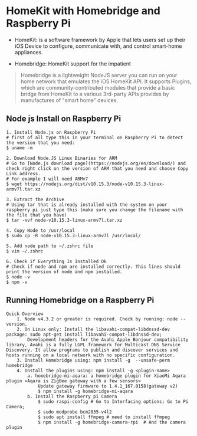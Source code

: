 HomeKit with Homebridge and Raspberry Pi 
========================================
* HomeKit: is a software framework by Apple that lets users set up their iOS Device to configure, communicate with, and control smart-home appliances.

* Homebridge: HomeKit support for the impatient 
> Homebridge is a lightweight NodeJS server you can run on your home network that emulates the iOS HomeKit API. It supports Plugins, which are community-contributed modules that provide a basic bridge from HomeKit to a various 3rd-party APIs provides by manufactures of "smart home" devices.

Node js Install on Raspberry Pi
-------------------------------
```
1. Install Node.js on Raspberry Pi 
# first of all type this in your terminal on Raspberry Pi to detect the version that you need:
$ uname -m 

2. Download Node.JS Linux Binaries for ARM 
# Go to [Node.js download page](https://nodejs.org/en/download/) and check right click on the version of ARM that you need and choose Copy Link address. 
# For example I will need ARMv7 
$ wget https://nodejs.org/dist/v10.15.3/node-v10.15.3-linux-armv7l.tar.xz

3. Extract the Archive 
# Using tar that is already installed with the system on your raspberry pi just type this (make sure you change the filename with the file that you have)
$ tar -xvf node-v10.15.3-linux-armv7l.tar.xz

4. Copy Node to /usr/local 
$ sudo cp -R node-v10.15.3-linux-armv7l /usr/local/ 

5. Add node path to ~/.zshrc file  
$ vim ~/.zshrc

6. Check if Everything Is Installed Ok 
# Check if node and npm are installed correctly. This lines should print the version of node and npm installed.
$ node -v 
$ npm -v 
```

Running Homebridge on a Raspberry Pi
------------------------------------
```
Quick Overview
	1. Node v4.3.2 or greater is required. Check by running: node --version. 
	2. On Linux only: Install the libavahi-compat-libdnssd-dev package: sudo apt-get install libavahi-compat-libdnssd-dev; 
		Development headers for the Avahi Apple Bonjour compatibility library, Avahi is a fully LGPL framework for Multicast DNS Service Discovery. It allow programs to publish and discover services and hosts running on a local network with no specific configuration.
	3. Install Homebridge using: npm install -g  --unsafe-perm homebridge
	4. Install the plugins using: npm install -g <plugin-name>
		a. homebridge-mi-aqara: a homebridge plugin for XiaoMi Aqara plugin <Aqara is ZigBee gateway with a few sensors>
			Update gateway firmware to 1.4.1_167.0158(gateway v2)
			$ npm install -g homebridge-mi-aqara
		b. Install the Raspberry pi Camera 
			$ sudo raspi-config # Go to Interfacing options; Go to Pi Camera; 
			$ sudo modprobe bcm2835-v4l2 
			$ sudo apt install ffmpeg # need to install ffmpeg
			$ npm install -g homebridge-camera-rpi  # And the camera plugin 

```